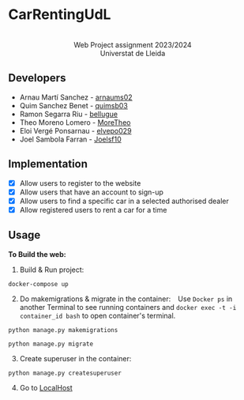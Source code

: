 # CarRentingUdL
<p align="center">
  <p align="center">
    <BR>
  Web Project assignment 2023/2024 <BR>
Universtat de Lleida
</p>


Developers
-------------
- Arnau Martí Sanchez - [arnaums02](https://github.com/arnaums02)
- Quim Sanchez Benet - [quimsb03](https://github.com/quimsb03)
- Ramon Segarra Riu - [bellugue](https://github.com/bellugue)
- Theo Moreno Lomero - [MoreTheo](https://github.com/MoreTheo)
- Eloi Vergé Ponsarnau - [elvepo029](https://github.com/elvepo029)
- Joel Sambola Farran - [Joelsf10](https://github.com/Joelsf10)

Implementation
-------------
- [x] Allow users to register to the website
- [x] Allow users that have an account to sign-up
- [x] Allow users to find a specific car in a selected authorised dealer
- [x] Allow registered users to rent a car for a time

Usage
---------

**To Build the web:**
1. Build & Run project:
```
docker-compose up
```
2. Do makemigrations  & migrate in the container:
&ensp; Use ```Docker ps``` in another Terminal to see running containers and ```docker exec -t -i container_id bash``` to open container's terminal.
```
python manage.py makemigrations
```
```
python manage.py migrate
```
3. Create superuser in the container:
```
python manage.py createsuperuser
```
4. Go to [LocalHost](http://localhost:8000/)
